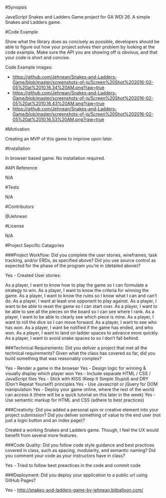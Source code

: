 #Synopsis

JavaScript Snakes and Ladders Game project for GA WDI 26. A simple Snakes and Ladders game.

#Code Example

Show what the library does as concisely as possible, developers should be able to figure out how your project solves their problem by looking at the code example. Make sure the API you are showing off is obvious, and that your code is short and concise.

Code Example images: 
- https://github.com/Jehnean/Snakes-and-Ladders-Game/blob/master/screenshots-of-js/Screen%20Shot%202016-02-05%20at%2010.16.34%20AM.png?raw=true
- https://github.com/Jehnean/Snakes-and-Ladders-Game/blob/master/screenshots-of-js/Screen%20Shot%202016-02-05%20at%2010.16.43%20AM.png?raw=true
- https://github.com/Jehnean/Snakes-and-Ladders-Game/blob/master/screenshots-of-js/Screen%20Shot%202016-02-05%20at%2010.16.53%20AM.png?raw=true

#Motivation

Creating an MVP of this game to improve upon later.

#Installation

In browser based game. No installation required.

#API Reference

N/A

#Tests

N/A

#Contributors

@Jehnean

#License

N/A

#Project Sepcific Catagories

###Project Workflow: Did you complete the user stories, wireframes, task tracking, and/or ERDs, as specified above? Did you use source control as expected for the phase of the program you’re in (detailed above)?

Yes - Created User stories: 

As a player, I want to know how to play the game so I can formulate a strategy to win. 
As a player, I want to know the criteria for winning the game. 
As a player, I want to know the rules so I know what I can and can’t do. 
As a player, I want at least one opponent to play against. 
As a player, I want to be able to reset the game so I can start over.
As a player, I want to be able to see all the pieces on the board so I can see where I rank. 
As a player, I want to be able to clearly see which piece is mine. 
As a player, I want to roll the dice so I can move forward. 
As a player, I want to see who has won. 
As a player, I want be notified if the game has ended, and who won. 
As a player, I want to land on ladder spaces to advance more quickly. 
As a player, I want to avoid snake spaces to so I don’t fall behind. 

###Technical Requirements: Did you deliver a project that met all the technical requirements? Given what the class has covered so far, did you build something that was reasonably complex?

Yes - Render a game in the browser
Yes - Design logic for winning & visually display which player won 
Yes - Include separate HTML / CSS / JavaScript files
Yes - Stick with KISS (Keep It Simple Stupid) and DRY (Don't Repeat Yourself) principles
Yes - Use Javascript or jQuery for DOM manipulation
Yes - Deploy your game online, where the rest of the world can access it (there will be a quick tutorial on this later in the week)
Yes - Use semantic markup for HTML and CSS (adhere to best practices)

###Creativity: Did you added a personal spin or creative element into your project submission? Did you deliver something of value to the end user (not just a login button and an index page)?

Created a working Snakes and Ladders game. Though, I feel the UX would benefit from several more features. 

###Code Quality: Did you follow code style guidance and best practices covered in class, such as spacing, modularity, and semantic naming? Did you comment your code as your instructors have in class?

Yes - Tried to follow best preactices in the code and commit code

###Deployment: Did you deploy your application to a public url using GitHub Pages?

Yes - http://snakes-and-ladders-game-by-jehnean.bitballoon.com/

